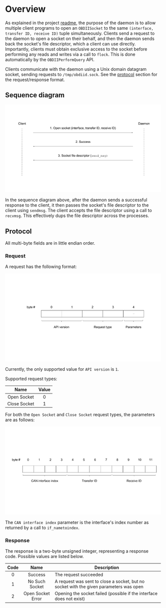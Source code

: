 # Overview

As explained in the project [readme](../README.md), the purpose of the daemon is to allow multiple client programs to open an `OBDIISocket` to the same `(interface, transfer ID, receive ID)` tuple simultaneously. Clients send a request to the daemon to open a socket on their behalf, and then the daemon sends back the socket's file descriptor, which a client can use directly. Importantly, clients must obtain exclusive access to the socket before performing any reads and writes via a call to `flock`. This is done automatically by the `OBDIIPerformQuery` API.

Clients communicate with the daemon using a Unix domain datagram socket, sending requests to `/tmp/obdiid.sock`. See the [protocol](#protocol) section for the request/response format.

## Sequence diagram

![sequence diagram](../doc/images/obdiidsequencediagram.png)

In the sequence diagram above, after the daemon sends a successful response to the client, it then passes the socket's file descriptor to the client using `sendmsg`. The client accepts the file descriptor using a call to `recvmsg`. This effectively dups the file descriptor across the processes.

## Protocol

All multi-byte fields are in little endian order.

### Request

A request has the following format:

![request format](../doc/images/obdiidrequestformat.png)

Currently, the only supported value for `API version` is `1`.

Supported request types:

| Name         | Value |
|:------------:|:-----:|
| Open Socket  | 0     |
| Close Socket | 1     |

For both the `Open Socket` and `Close Socket` request types, the parameters are as follows:

![request parameters format](../doc/images/obdiidrequestparameters.png)

The `CAN interface index` parameter is the interface's index number as returned by a call to `if_nametoindex`.

### Response

The response is a two-byte unsigned integer, representing a response code. Possible values are listed below.

| Code | Name              | Description |
|:----:|:-----------------:| ----------- |
| 0    | Success           | The request succeeded |
| 1    | No Such Socket    | A request was sent to close a socket, but no socket with the given parameters was open |
| 2    | Open Socket Error | Opening the socket failed (possible if the interface does not exist) |
